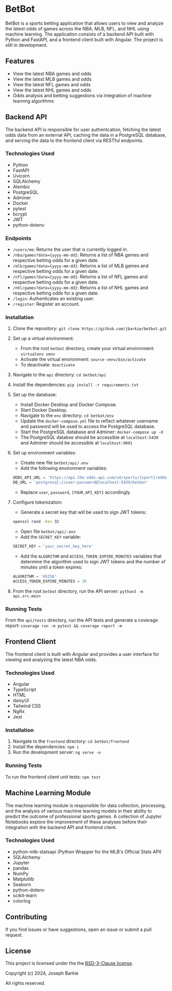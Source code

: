 # BetBot

BetBot is a sports betting application that allows users to view and analyze the latest odds of games across the NBA, MLB, NFL, and NHL using machine learning. The application consists of a backend API built with Python and FastAPI, and a frontend client built with Angular. The project is still in development.

## Features

- View the latest NBA games and odds
- View the latest MLB games and odds
- View the latest NFL games and odds
- View the latest NHL games and odds
- Odds analysis and betting suggestions via integration of machine learning algorithms

## Backend API

The backend API is responsible for user authentcation, fetching the latest odds data from an external API, caching the data in a PostgreSQL database, and serving the data to the frontend client via RESTful endpoints.

### Technologies Used

- Python
- FastAPI
- Uvicorn
- SQLAlchemy
- Alembic
- PostgreSQL
- Adminer
- Docker
- pytest
- bcrypt
- JWT
- python-dotenv

### Endpoints

- `/users/me`: Returns the user that is currently logged in.
- `/nba/games?date={yyyy-mm-dd}`: Returns a list of NBA games and respective betting odds for a given date.
- `/mlb/games?date={yyyy-mm-dd}`: Returns a list of MLB games and respective betting odds for a given date. 
- `/nfl/games?date={yyyy-mm-dd}`: Returns a list of NFL games and respective betting odds for a given date. 
- `/nhl/games?date={yyyy-mm-dd}`: Returns a list of NHL games and respective betting odds for a given date. 
- `/login`: Authenticates an existing user.
- `/register`: Register an account.

### Installation

1. Clone the repository: `git clone https://github.com/jbarkie/betbot.git`
2. Set up a virtual environment:
   - From the root `betbot` directory, create your virtual environment: `virtualenv venv`
   - Activate the virtual environment: `source venv/bin/activate`
   - To deactivate: `deactivate`
3. Navigate to the `api` directory: `cd betbot/api`
4. Install the dependencies: `pip install -r requirements.txt`
5. Set up the database:
   - Install Docker Desktop and Docker Compose.
   - Start Docker Desktop.
   - Navigate to the `env` directory: `cd betbot/env`
   - Update the `docker-compose.yml` file to reflect whatever username and password will be used to access the PostgreSQL database.
   - Start the PostgreSQL database and Adminer: `docker-compose up -d`
   - The PostgreSQL databse should be accessible at `localhost:5439` and Adminer should be accessible at `localhost:9091`
6. Set up environment variables:
   - Create new file `betbot/api/.env`
   - Add the following environment variables:
   ```python
   ODDS_API_URL = 'https://api.the-odds-api.com/v4/sports/{sport}/odds/?apiKey={YOUR_API_KEY}&regions=us&markets=h2h&bookmakers=fanduel'
   DB_URL = 'postgresql://user:password@localhost:5439/betbot'
   ```
   - Replace `user`, `password`, `{YOUR_API_KEY}` accordingly.
7. Configure tokenization:

   - Generate a secret key that will be used to sign JWT tokens:

   ```bash
   openssl rand -hex 32
   ```

   - Open file `betbot/api/.env`
   - Add the `SECRET_KEY` variable:

   ```python
   SECRET_KEY = 'your_secret_key_here'
   ```

   - Add the `ALGORITHM` and `ACCESS_TOKEN_EXPIRE_MINUTES` variables that determine the algorithm used to sign JWT tokens and the number of minutes until a token expires:

   ```python
   ALGORITHM = 'HS256'
   ACCESS_TOKEN_EXPIRE_MINUTES = 30
   ```

9. From the root `betbot` directory, run the API server: `python3 -m api.src.main`

### Running Tests

From the `api/tests` directory, run the API tests and generate a coverage report: `coverage run -m pytest && coverage report -m`

## Frontend Client

The frontend client is built with Angular and provides a user interface for viewing and analyzing the latest NBA odds.

### Technologies Used

- Angular
- TypeScript
- HTML
- daisyUI
- Tailwind CSS
- NgRx
- Jest

### Installation

1. Navigate to the `frontend` directory: `cd betbot/frontend`
2. Install the dependencies: `npm i`
3. Run the development server: `ng serve -o`

### Running Tests

To run the frontend client unit tests: `npm test`

## Machine Learning Module

The machine learning module is responsible for data collection, processing, and the analysis of various machine learning models in their ability to predict the outcome of professional sports games. A collection of Jupyter Notebooks explore the improvement of these analyses before their integration with the backend API and frontend client.

### Technologies Used

- python-mlb-statsapi (Python Wrapper for the MLB's Official Stats API)
- SQLAlchemy
- Jupyter 
- pandas
- NumPy
- Matplotlib
- Seaborn
- python-dotenv
- scikit-learn
- colorlog

## Contributing

If you find issues or have suggestions, open an issue or submit a pull request.

## License

This project is licensed under the the [BSD-3-Clause license](LICENSE).

Copyright (c) 2024, Joseph Barkie

All rights reserved.
